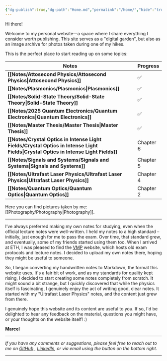 ```yaml
---
{"dg-publish":true,"dg-path":"Home.md","permalink":"/home/","hide":"true","tags":["gardenEntry"],"dgShowBacklinks":"false","dgShowLocalGraph":true,"updated":"2025-06-21T17:28:57.000+02:00"}
---
```


Hi there!

Welcome to my personal website—a space where I share everything I consider worth publishing. This site serves as a "digital garden", but also as an image archive for 
photos taken during one of my hikes. 

This is the perfect place to start reading up on some topics:

| **Notes**                                                                                                                           | **Progress** |
| ----------------------------------------------------------------------------------------------------------------------------------- | ------------ |
| **[[Notes/Attosecond Physics/Attosecond Physics\|Attosecond Physics]]**                                                             | ✅            |
| **[[Notes/Plasmonics/Plasmonics\|Plasmonics]]**                                                                                     | ✅            |
| **[[Notes/Solid-State Theory/Solid-State Theory\|Solid-State Theory]]**                                                             | ✅            |
| **[[Notes/2025 Quantum Electronics/Quantum Electronics\|Quantum Electronics]]**                                                     | ✅            |
| **[[Notes/Master Thesis/Master Thesis\|Master Thesis]]**                                                                            | ✅            |
| **[[Notes/Crystal Optics in Intense Light Fields/Crystal Optics in Intense Light Fields\|Crystal Optics in Intense Light Fields]]** | Chapter 6    |
| **[[Notes/Signals and Systems/Signals and Systems\|Signals and Systems]]**                                                          | Chapter 5    |
| **[[Notes/Ultrafast Laser Physics/Ultrafast Laser Physics\|Ultrafast Laser Physics]]**                                              | Chapter 4    |
| **[[Notes/Quantum Optics/Quantum Optics\|Quantum Optics]]**                                                                         | Chapter 2    |

Here you can find pictures taken by me: [[Photography/Photography\|Photography]].

---
I’ve always preferred making my own notes for studying, even when the official lecture notes were well-written. I held my notes to a high standard – initially, just enough for me to pass the exam. Over time, that standard grew, and eventually, some of my friends started using them too. When I arrived at ETH, I was pleased to find the [VMP](https://exams.vmp.ethz.ch/) website, which hosts old exam protocols and lecture notes. I decided to upload my own notes there, hoping they might be useful to someone.

So, I began converting my handwritten notes to Markdown, the format this website uses. It's a fair bit of work, and as my standards for quality kept rising, I decided to start creating some notes completely from scratch. It might sound a bit strange, but I quickly discovered that while the physics itself is fascinating, I genuinely enjoy the act of writing good, clear notes. It started with my "Ultrafast Laser Physics" notes, and the content just grew from there. 

I genuinely hope this website and its content are useful to you. If so, I'd be delighted to hear any feedback on the material, questions you might have, or your thoughts on the website itself! :)

**Marcel**

---
_If you have any comments or suggestions, please feel free to reach out to me on [GitHub](https://github.com/MarcelKoeberlin) , [LinkedIn](https://www.linkedin.com/in/marcel-k%25C3%25B6berlin-776397244/), or via email using the button on the bottom right._

---


